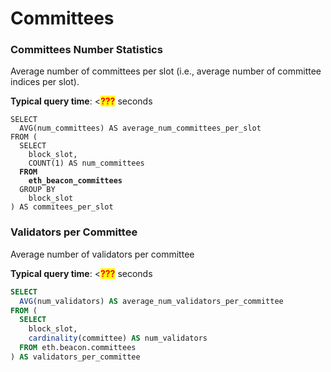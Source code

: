 # Committees

### Committees Number Statistics

Average number of committees per slot (i.e., average number of committee indices per slot).

**Typical query time**: <<mark style="color:red;">**???**</mark> seconds

<pre class="language-sql"><code class="lang-sql">SELECT 
  AVG(num_committees) AS average_num_committees_per_slot
FROM (
  SELECT
    block_slot, 
    COUNT(1) AS num_committees
<strong>  FROM 
</strong><strong>    eth_beacon_committees
</strong>  GROUP BY 
    block_slot
) AS commitees_per_slot
</code></pre>

### Validators per Committee

Average number of validators per committee

**Typical query time**: <<mark style="color:red;">**???**</mark> seconds

```sql
SELECT 
  AVG(num_validators) AS average_num_validators_per_committee 
FROM (
  SELECT 
    block_slot, 
    cardinality(committee) AS num_validators
  FROM eth.beacon.committees
) AS validators_per_committee
```
